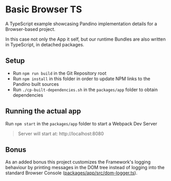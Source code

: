 # Basic Browser TS

A TypeScript example showcasing Pandino implementation details for a Browser-based project.

In this case not only the App it self, but our runtime Bundles are also written in TypeScript, in detached packages.

## Setup
- Run `npm run build` in the Git Repository root
- Run `npm install` in this folder in order to update NPM links to the Pandino built sources
- Run `./cp-built-dependencies.sh` in the `packages/app` folder to obtain dependencies

## Running the actual app
Run `npm start` in the `packages/app` folder to start a Webpack Dev Server

> Server will start at: http://localhost:8080

## Bonus

As an added bonus this project customizes the Framework's logging behaviour by printing messages in the DOM tree
instead of logging into the standard Browser Console ([packages/app/src/dom-logger.ts](./packages/app/src/dom-logger.ts)).
